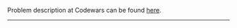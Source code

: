 Problem description at Codewars can be found
[here](https://www.codewars.com/kata/565f5825379664a26b00007c/train/python).

-------------


